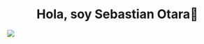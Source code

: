 <div align="center">
<h1 align="center">Hola, soy Sebastian Otara👋</h1>
</div>
<img src="https://i.imgur.com/5vzbxw3_d.webp?maxwidth=1000px&fidelity=grand">
<!--
**sebastianfabrizio/sebastianfabrizio** is a ✨ _special_ ✨ repository because its `README.md` (this file) appears on your GitHub profile.

Here are some ideas to get you started:

- 🔭 I’m currently working on ...
- 🌱 I’m currently learning ...
- 👯 I’m looking to collaborate on ...
- 🤔 I’m looking for help with ...
- 💬 Ask me about ...
- 📫 How to reach me: ...
- 😄 Pronouns: ...
- ⚡ Fun fact: ...
-->
